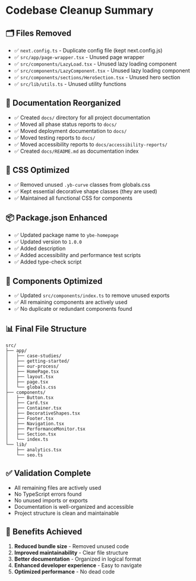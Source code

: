 # Codebase Cleanup Summary

## 🗂️ Files Removed
- ✅ `next.config.ts` - Duplicate config file (kept next.config.js)
- ✅ `src/app/page-wrapper.tsx` - Unused page wrapper
- ✅ `src/components/LazyLoad.tsx` - Unused lazy loading component
- ✅ `src/components/LazyComponent.tsx` - Unused lazy loading component
- ✅ `src/components/sections/HeroSection.tsx` - Unused hero section
- ✅ `src/lib/utils.ts` - Unused utility functions

## 📁 Documentation Reorganized
- ✅ Created `docs/` directory for all project documentation
- ✅ Moved all phase status reports to `docs/`
- ✅ Moved deployment documentation to `docs/`
- ✅ Moved testing reports to `docs/`
- ✅ Moved accessibility reports to `docs/accessibility-reports/`
- ✅ Created `docs/README.md` as documentation index

## 🎨 CSS Optimized
- ✅ Removed unused `.yb-curve` classes from globals.css
- ✅ Kept essential decorative shape classes (they are used)
- ✅ Maintained all functional CSS for components

## 📦 Package.json Enhanced
- ✅ Updated package name to `ybe-homepage`
- ✅ Updated version to `1.0.0`
- ✅ Added description
- ✅ Added accessibility and performance test scripts
- ✅ Added type-check script

## 🔧 Components Optimized
- ✅ Updated `src/components/index.ts` to remove unused exports
- ✅ All remaining components are actively used
- ✅ No duplicate or redundant components found

## 📊 Final File Structure
```
src/
├── app/
│   ├── case-studies/
│   ├── getting-started/
│   ├── our-process/
│   ├── HomePage.tsx
│   ├── layout.tsx
│   ├── page.tsx
│   └── globals.css
├── components/
│   ├── Button.tsx
│   ├── Card.tsx
│   ├── Container.tsx
│   ├── DecorativeShapes.tsx
│   ├── Footer.tsx
│   ├── Navigation.tsx
│   ├── PerformanceMonitor.tsx
│   ├── Section.tsx
│   └── index.ts
└── lib/
    ├── analytics.tsx
    └── seo.ts
```

## ✅ Validation Complete
- All remaining files are actively used
- No TypeScript errors found
- No unused imports or exports
- Documentation is well-organized and accessible
- Project structure is clean and maintainable

## 🎯 Benefits Achieved
1. **Reduced bundle size** - Removed unused code
2. **Improved maintainability** - Clear file structure
3. **Better documentation** - Organized in logical format
4. **Enhanced developer experience** - Easy to navigate
5. **Optimized performance** - No dead code
